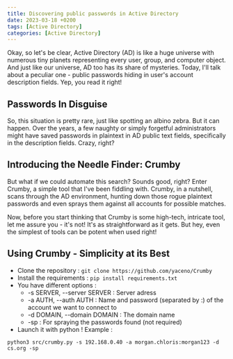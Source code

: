 ```yaml
---
title: Discovering public passwords in Active Directory
date: 2023-03-18 +0200
tags: [Active Directory]
categories: [Active Directory]
---
```


Okay, so let's be clear, Active Directory (AD) is like a huge universe with numerous tiny planets representing every user, group, and computer object. And just like our universe, AD too has its share of mysteries. Today, I'll talk about a peculiar one - public passwords hiding in user's account description fields. Yep, you read it right!

## Passwords In Disguise
So, this situation is pretty rare, just like spotting an albino zebra. But it can happen. Over the years, a few naughty or simply forgetful administrators might have saved passwords in plaintext in AD public text fields, specifically in the description fields. Crazy, right?

## Introducing the Needle Finder: Crumby
But what if we could automate this search? Sounds good, right? Enter Crumby, a simple tool that I've been fiddling with. Crumby, in a nutshell, scans through the AD environment, hunting down those rogue plaintext passwords and even sprays them against all accounts for possible matches.

Now, before you start thinking that Crumby is some high-tech, intricate tool, let me assure you - it's not! It's as straightforward as it gets. But hey, even the simplest of tools can be potent when used right!

## Using Crumby - Simplicity at its Best
- Clone the repository : `git clone https://github.com/yaceno/Crumby`
- Install the requirements : `pip install requirements.txt`
- You have different options :
    - -s SERVER, --server SERVER : Server adress
    - -a AUTH, --auth AUTH : Name and password (separated by :) of the account we want to connect to
    - -d DOMAIN, --domain DOMAIN : The domain name
    - -sp : For spraying the passwords found (not required)
- Launch it with python ! Example : 
```shell
python3 src/crumby.py -s 192.168.0.40 -a morgan.chloris:morgan123 -d cs.org -sp
```